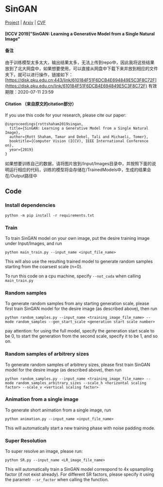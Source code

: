 # SinGAN
[Project](http://webee.technion.ac.il/people/tomermic/SinGAN/SinGAN.htm) | [Arxiv](https://arxiv.org/pdf/1905.01164.pdf) | [CVF](http://openaccess.thecvf.com/content_ICCV_2019/papers/Shaham_SinGAN_Learning_a_Generative_Model_From_a_Single_Natural_Image_ICCV_2019_paper.pdf) 

#### [ICCV 2019]"SinGAN: Learning a Generative Model from a Single Natural Image" 


#### 备注

由于训练模型太多太大，输出结果太多，无法上传到repo中，因此我将这些结果放到了北大网盘中，如果想要使用，可以直接从网盘中下载下来并放到相应的文件夹下，就可以进行操作，链接如下：[https://disk.pku.edu.cn:443/link/610184F51F6DCB4E694849E5C3F8C72F](https://disk.pku.edu.cn/link/610184F51F6DCB4E694849E5C3F8C72F) 有效期限：2020-07-11 23:59



#### Citation （来自原文的citation部分）

If you use this code for your research, please cite our paper:

```
@inproceedings{rottshaham2019singan,
  title={SinGAN: Learning a Generative Model from a Single Natural Image},
  author={Rott Shaham, Tamar and Dekel, Tali and Michaeli, Tomer},
  booktitle={Computer Vision (ICCV), IEEE International Conference on},
  year={2019}
}
```

如果想要训练自己的数据，请将图片放到/Input/Images目录中，并按照下面的说明运行相应的代码，训练的模型将会存储在/TrainedModels中，生成的结果会在/Output路径中

## Code

### Install dependencies

```
python -m pip install -r requirements.txt
```

###  Train
To train SinGAN model on your own image, put the desire training image under Input/Images, and run

```
python main_train.py --input_name <input_file_name>
```

This will also use the resulting trained model to generate random samples starting from the coarsest scale (n=0).

To run this code on a cpu machine, specify `--not_cuda` when calling `main_train.py`

###  Random samples
To generate random samples from any starting generation scale, please first train SinGAN model for the desire image (as described above), then run 

```
python random_samples.py --input_name <training_image_file_name> --mode random_samples --gen_start_scale <generation start scale number>
```

pay attention: for using the full model, specify the generation start scale to be 0, to start the generation from the second scale, specify it to be 1, and so on. 

###  Random samples of arbitrery sizes
To generate random samples of arbitrery sizes, please first train SinGAN model for the desire image (as described above), then run 

```
python random_samples.py --input_name <training_image_file_name> --mode random_samples_arbitrary_sizes --scale_h <horizontal scaling factor> --scale_v <vertical scaling factor>
```

###  Animation from a single image

To generate short animation from a single image, run

```
python animation.py --input_name <input_file_name> 
```

This will automatically start a new training phase with noise padding mode.

### Super Resolution
To super resolve an image, please run:
```
python SR.py --input_name <LR_image_file_name>
```
This will automatically train a SinGAN model correspond to 4x upsampling factor (if not exist already).
For different SR factors, please specify it using the parametr `--sr_factor` when calling the function.


